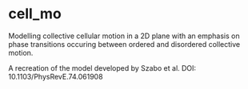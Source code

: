 # cell_mo
Modelling collective cellular motion in a 2D plane with an emphasis on phase transitions occuring between ordered and disordered collective motion.

A recreation of the model developed by Szabo et al. DOI: 10.1103/PhysRevE.74.061908
